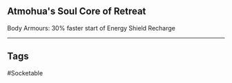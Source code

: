 ## Atmohua's Soul Core of Retreat
Body Armours: 30% faster start of Energy Shield Recharge

---
## Tags
#Socketable
